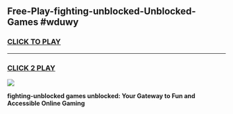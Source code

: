 
## Free-Play-fighting-unblocked-Unblocked-Games #wduwy
<h3>
<a href="https://news.freeplayer.one?title=fighting-unblocked&ref=8M">CLICK TO PLAY</a></h3>
<hr>

<h3>
<a href="https://news.freeplayer.one?title=fighting-unblocked&ref=8M">CLICK 2 PLAY</a>
  
</h3>

<a href="https://news.freeplayer.one?title=fighting-unblocked&ref=8M"><img src="https://clearcache.store/games.png"></a>


**fighting-unblocked games unblocked: Your Gateway to Fun and Accessible Online Gaming**
